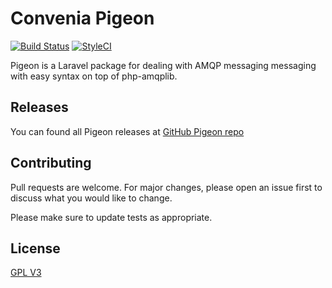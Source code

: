 # Convenia Pigeon
[![Build Status](https://travis-ci.org/convenia/Pigeon.svg?branch=develop)](https://travis-ci.org/convenia/Pigeon)
[![StyleCI](https://github.styleci.io/repos/201348189/shield?branch=develop)](https://github.styleci.io/repos/201348189)

Pigeon is a Laravel package for dealing with AMQP messaging messaging with easy syntax on top of php-amqplib.

## Releases
You can found all Pigeon releases at [GitHub Pigeon repo](https://github.com/convenia/Pigeon/releases)

## Contributing
Pull requests are welcome. For major changes, please open an issue first to discuss what you would like to change.

Please make sure to update tests as appropriate.

## License
[GPL V3](https://choosealicense.com/licenses/gpl-v3/)
